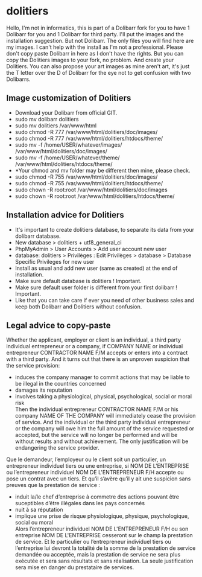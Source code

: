 # dolitiers
Hello, I'm not in informatics, this is part of a Dolibarr fork for you to have 1 Dolibarr for you and 1 Dolibarr for third party. I'll put the images and the installation suggestion. But not Dolibarr. The only files you will find here are my images. I can't help with the install as I'm not a professional. Please don't copy paste Dolibarr in here as I don't have the rights. But you can copy the Dolitiers images to your fork, no problem. And create your Dolitiers. You can also propose your art images as mine aren't art, it's just the T letter over the D of Dolibarr for the eye not to get confusion with two Dolibarrs.

## Image customization of Dolitiers
- Download your Dolibarr from official GIT.
- sudo mv dolibarr dolitiers
- sudo mv dolitiers /var/www/html
- sudo chmod -R 777 /var/www/html/dolitiers/doc/images/
- sudo chmod -R 777 /var/www/html/dolitiers/htdocs/theme/
- sudo mv -f /home/USER/whatever/images/ /var/www/html/dolitiers/doc/images/
- sudo mv -f /home/USER/whatever/theme/ /var/www/html/dolitiers/htdocs/theme/
- *Your chmod and mv folder may be different then mine, please check.
- sudo chmod -R 755 /var/www/html/dolitiers/doc/images/
- sudo chmod -R 755 /var/www/html/dolitiers/htdocs/theme/
- sudo chown -R root:root /var/www/html/dolitiers/doc/images
- sudo chown -R root:root /var/www/html/dolitiers/htdocs/theme/
## Installation advice for Dolitiers
- It's important to create dolitiers database, to separate its data from your dolibarr database.
- New database > dolitiers + utf8_general_ci
- PhpMyAdmin > User Accounts > Add user account new user
- database: dolitiers > Privilèges : Edit Privilèges > database > Database Specific Privileges for new user
- Install as usual and add new user (same as created) at the end of installation.
- Make sure default database is dolitiers ! Important.
- Make sure default user folder is different from your first dolibarr ! Important.
- Like that you can take care if ever you need of other business sales and keep both Dolibarr and Dolitiers without confusion.

## Legal advice to copy-paste

Whether the applicant, employer or client is an individual, a third party individual entrepreneur or a company, if COMPANY NAME or individual entrepreneur CONTRACTOR NAME F/M accepts or enters into a contract with a third party. And it turns out that there is an unproven suspicion that the service provision:
- induces the company manager to commit actions that may be liable to be illegal in the countries concerned
- damages its reputation
- involves taking a physiological, physical, psychological, social or moral risk
<br/> Then the individual entrepreneur CONTRACTOR NAME F/M or his company NAME OF THE COMPANY will immediately cease the provision of service. And the individual or the third party individual entrepreneur or the company will owe him the full amount of the service requested or accepted, but the service will no longer be performed and will be without results and without achievement. The only justification will be endangering the service provider.

Que le demandeur, l’employeur ou le client soit un particulier, un entrepreneur individuel tiers ou une entreprise, si NOM DE L'ENTREPRISE ou l’entrepreneur individuel NOM DE L'ENTREPRENEUR F/H accepte ou pose un contrat avec un tiers. Et qu’il s’avère qu’il y ait une suspicion sans preuves que la prestation de service :
- induit la/le chef d’entreprise à commetre des actions pouvant être suceptibles d’être illégales dans les pays concernés
- nuit à sa réputation
- implique une prise de risque physiologique, physique, psychologique, social ou moral
<br/> Alors l’entrepreneur individuel NOM DE L'ENTREPRENEUR F/H ou son entreprise NOM DE L'ENTREPRISE cesseront sur le champ la prestation de service. Et le particulier ou l’entrepreneur individuel tiers ou l’entreprise lui devront la totalité de la somme de la prestation de service demandée ou acceptée, mais la prestation de service ne sera plus exécutée et sera sans résultats et sans réalisation. La seule justification sera mise en danger du prestataire de services.




